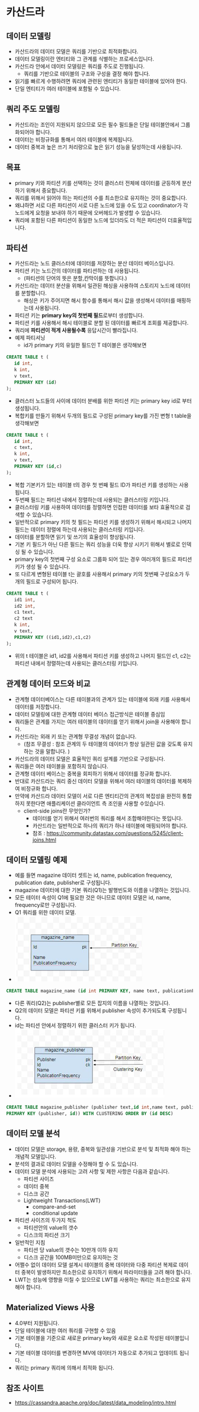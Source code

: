 # 카산드라
## 데이터 모델링
* 카산드라의 데이터 모델은 쿼리를 기반으로 최적화합니다. 
* 데이터 모델링이란 엔티티와 그 관계를 식별하는 프로세스입니다. 
* 카산드라 안에서 데이터 모델링은 쿼리를 주도로 진행됩니다. 
  * 쿼리를 기반으로 테이블의 구조와 구성을 결정 해야 합니다. 
* 읽기를 빠르게 수행하려면 쿼리에 관련된 엔티티가 동일한 테이블에 있어야 한다.
* 단일 엔티티가 여러 테이블에 포함될 수 있습니다. 
## 쿼리 주도 모델링
* 카산드라는 조인이 지원되지 않으므로 모든 필수 필드들은 단일 테이블안에서 그룹화되어야 합니다. 
* 데이터는 비정규화를 통해서 여러 테이블에 복제됩니다. 
* 데이터 중복과 높은 쓰기 처리량으로 높은 읽기 성능을 달성하는데 사용됩니다. 

## 목표 
* primary 키와 파티션 키를 선택하는 것이 클러스터 전체에 데이터를 균등하게 분산하기 위해서 중요합니다. 
* 쿼리를 위해서 읽어야 하는 파티션의 수를 최소한으로 유지하는 것이 중요합니다. 
* 왜냐하면 서로 다른 파티션이 서로 다른 노드에 있을 수도 있고 coordinator가 각 노드에게 요청을 보내야 하기 때문에 오버헤드가 발생할 수 있습니다. 
* 쿼리에 포함된 다른 파티션이 동일한 노드에 있더라도 더 적은 파티션이 더효율적입니다. 
## 파티션
* 카산드라는 노드 클러스터에 데이터를 저장하는 분산 데이터 베이스입니다. 
* 파티션 키는 노드간의 데이터를 파티션하는 데 사용됩니다. 
  * (파티션의 단어의 뜻은 분할,칸막이를 뜻합니다.)
* 카산드라는 데이터 분산을 위해서 일관된 해싱을 사용하여 스토리지 노드에 데이터를 분할합니다. 
  * 해싱은 키가 주어지면 해시 함수를 통해서 해시 값을 생성해서 데이터를 매핑하는데 사용됩니다. 
* 파티션 키는 **primary key의 첫번째 필드**로부터 생성합니다. 
* 파티션 키를 사용해서 해시 테이블로 분할 된 데이터를 빠르게 조회를 제공합니다. 
* 쿼리에 **파티션이 적게 사용될수록** 응답시간이 빨라집니다. 
* 예제 파티셔닝 
  * id가 primary 키의 유일한 필드인 T 테이블은 생각해보면 
```sql
CREATE TABLE t (
   id int,
   k int,
   v text,
   PRIMARY KEY (id)
);
```
* 클러스터 노드들의 사이에 데이터 분배를 위한 파티션 키는 primary key id로 부터 생성됩니다. 
* 복합키를 만들기 위해서 두개의 필드로 구성된 primary key를 가진 변형 t table을 생각해보면 
```sql
CREATE TABLE t (
   id int,
   c text,
   k int,
   v text,
   PRIMARY KEY (id,c)
);
```
* 복합 기본키가 있는 테이블 t의 경우 첫 번째 필드 ID가 파티션 키를 생성하는 사용됩니다. 
* 두번째 필드는 파티션 내에서 정렬하는데 사용되는 클러스터링 키입니다. 
* 클러스터링 키를 사용하여 데이터를 정렬하면 인접한 데이터를 보타 효율적으로 검색할 수 있습니다.
* 일반적으로 primary 키의 첫 필드는 파티션 키를 생성하기 위해서 해시되고 나머지 필드는 데이터 정렬에 하는데 사용되는 클러스터링 키입니다.
* 데이터를 분할하면 읽기 및 쓰기의 효율성이 향상됩니다. 
* 기본 키 필드가 아닌 다른 필드는 쿼리 성능을 더욱 향상 시키기 위해서 별로로 인덱싱 될 수 있습니다. 
* primary key의 첫번째 구성 요소로 그룹화 되어 있는 경우 여러개의 필드로 파티션 키가 생성 될 수 있습니다.
* 또 다르게 변형된 테이블 t는 괄호를 사용해서 primary 키의 첫번째 구성요소가 두개의 필드로 구성되어 됩니다.
```sql
CREATE TABLE t (
   id1 int,
   id2 int,
   c1 text,
   c2 text
   k int,
   v text,
   PRIMARY KEY ((id1,id2),c1,c2)
);
```
* 위의 t 테이블은 id1, id2를 사용해서 파티션 키를 생성하고 나머지 필드인 c1, c2는 파티션 내에서 정렬하는데 사용되는 클러스터링 키입니다. 

## 관계형 데이터 모드와 비교 
* 관계형 데이터베이스는 다른 테이블과의 관계가 있는 테이블에 외래 키를 사용해서 데이터를 저장합니다. 
* 데이터 모델링에 대한 관계형 데이터 베이스 접근방식은 테이블 중심임
* 쿼리들은 관계를 가지는 여러 테이블의 데이터를 얻기 위해서 join을 사용해야 합니다. 
* 카산드라는 외래 키 또는 관계형 무결성 개념이 없습니다.
  * (참조 무결성 : 참조 관계의 두 테이블의 데이터가 항상 일관된 값을 갖도록 유지하는 것을 말합니다.  )
* 카산드라의 데이터 모델은 효율적인 쿼리 설계를 기반으로 구성됩니다. 
* 쿼리들은 여러 테이블을 포함하지 않습니다. 
* 관계형 데이터 베이스는 중복을 회피하기 위해서 데이터를 정규화 합니다. 
* 반대로 카산드라는 쿼리 중신 데이터 모델을 위해서 여러 테이블의 데이터를 복제하여 비정규화 합니다. 
* 만약에 카산드라 데이터 모델이 서로 다른 엔티티간의 관계의 복잡성을 완전히 통합하지 못한다면 애플리케이션 클라이언트 측 조인을 사용할 수있습니다. 
  * client-side joins란 무엇인가?
    * 데이터를 얻기 위해서 여러번의 쿼리를 해서 조합해야한다는 뜻입니다.
    * 카산드라는 일반적으로 하나의 쿼리가 하나 테이블에 매핑되어야 합니다.
    * 참조 : https://community.datastax.com/questions/5245/client-joins.html
## 데이터 모델링 예제
* 예를 들면 magazine 데이터 셋트는 id, name, publication frequency, publication date, publisher로 구성됩니다. 
* magazine 데이터에 대한 기본 쿼리(Q1)는 발행빈도와 이름을 나열하는 것입니다. 
* 모든 테이터 속성이 Q1에 필요한 것은 아니므로 데이터 모델은 id, name, frequency로만 구성됩니다. 
* Q1 쿼리를 위한 데이터 모델.
* ![Q1](./img/example_Q1.png)
```sql
CREATE TABLE magazine_name (id int PRIMARY KEY, name text, publicationFrequency text)
```

* 다른 쿼리(Q2)는 publisher별로 모든 잡지의 이름을 나열하는 것입니다. 
* Q2의 데이터 모델은 파티션 키를 위해서 publisher 속성이 추가되도록 구성됩니다. 
* id는 파티션 안에서 정렬하기 위한 클러스터 키가 됩니다. 
* ![Q2](./img/example_Q2.png)
```sql
CREATE TABLE magazine_publisher (publisher text,id int,name text, publicationFrequency text,
PRIMARY KEY (publisher, id)) WITH CLUSTERING ORDER BY (id DESC)
```

## 데이터 모델 분석 
* 데이터 모델은 storage, 용량, 중복와 일관성을 기반으로 분석 및 최적화 해야 하는 개념적 모델입니다. 
* 분석의 결과로 데이터 모델을 수정해야 할 수 도 있습니다. 
* 데이터 모델 분석에 사용되는 고려 사항 및 제한 사항은 다음과 같습니다. 
  * 파티션 사이즈 
  * 데이터 중복
  * 디스크 공간
  * Lightweight Transactions(LWT)
    * compare-and-set
    * conditional update
* 파티션 사이즈의 두가지 척도
  * 파티션안의 value의 갯수 
  * 디스크의 파티션 크기 
* 일반적인 지침
  * 파티션 당 value의 갯수는 10만개 이하 유지 
  * 디스크 공간을 100MB미만으로 유지하는 것
* 어쩔수 없이 데이터 모델 설계시 테이블의 중복 데이터와 다중 파티션 복제로 데이터 중복이 발생하지만 최소한으로 유지하기 위해서 파라미터들을 고려 해야 합니다. 
* LWT는 성능에 영향을 미칠 수 있으므로 LWT를 사용하는 쿼리는 최소한으로 유지해야 합니다. 

## Materialized Views 사용
* 4.0부터 지원됩니다. 
* 단일 테이블에 대한 여러 쿼리를 구현할 수 있음
* 기본 테이블을 기준으로 새로운 primary key와 새로운 요소로 작성된 테이블입니다.
* 기본 테이블 데이터를 변경하면 MV에 데이터가 자동으로 추가되고 업데이트 됩니다. 
* 쿼리는 primary 쿼리에 의해서 최적화 됩니다. 

## 참조 사이트
* https://cassandra.apache.org/doc/latest/data_modeling/intro.html